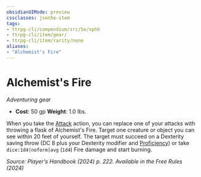 ```yaml
---
obsidianUIMode: preview
cssclasses: json5e-item
tags:
- ttrpg-cli/compendium/src/5e/xphb
- ttrpg-cli/item/gear/
- ttrpg-cli/item/rarity/none
aliases: 
- "Alchemist's Fire"
---
```

# Alchemist's Fire
*Adventuring gear*  


- **Cost**: 50 gp
**Weight**: 1.0 lbs.

When you take the [Attack](3-Compendium/rules/actions.md#Attack) action, you can replace one of your attacks with throwing a flask of Alchemist's Fire. Target one creature or object you can see within 20 feet of yourself. The target must succeed on a Dexterity saving throw (DC 8 plus your Dexterity modifier and [Proficiency](3-Compendium/rules/variant-rules/proficiency-xphb.md)) or take `dice:1d4|noform|avg` (`1d4`) Fire damage and start burning.

*Source: Player's Handbook (2024) p. 222. Available in the Free Rules (2024)*
